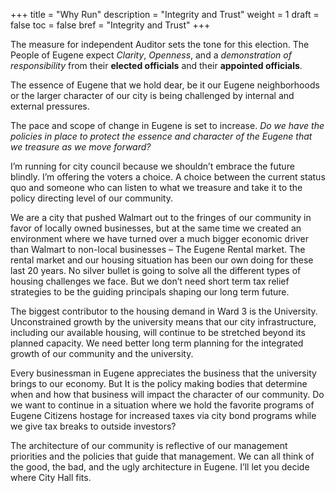 +++
title = "Why Run"
description = "Integrity and Trust"
weight = 1
draft = false
toc = false
bref = "Integrity and Trust"
+++

The measure for independent Auditor sets the tone for this election. The People of Eugene expect _Clarity_, _Openness_, and a _demonstration of responsibility_ from their **elected officials** and their **appointed officials**.

The essence of Eugene that we hold dear, be it our Eugene neighborhoods or the larger character of our city is being challenged by internal and external pressures.

The pace and scope of change in Eugene is set to increase. _Do we have the policies in place to protect the essence and character of the Eugene that we treasure as we move forward?_

I’m running for city council because we shouldn’t embrace the future blindly. I’m offering the voters a choice. A choice between the current status quo and someone who can listen to what we treasure and take it to the policy directing level of our community.

We are a city that pushed Walmart out to the fringes of our community in favor of locally owned businesses, but at the same time we created an environment where we have turned over a much bigger economic driver than Walmart to non-local businesses – The Eugene Rental market. The rental market and our housing situation has been our own doing for these last 20 years. No silver bullet is going to solve all the different types of housing challenges we face. But we don’t need short term tax relief strategies to be the guiding principals shaping our long term future.

The biggest contributor to the housing demand in Ward 3 is the University. Unconstrained growth by the university means that our city infrastructure, including our available housing, will continue to be stretched beyond its planned capacity. We need better long term planning for the integrated growth of our community and the university.

Every businessman in Eugene appreciates the business that the university brings to our economy. But It is the policy making bodies that determine when and how that business will impact the character of our community. Do we want to continue in a situation where we hold the favorite programs of Eugene Citizens hostage for increased taxes via city bond programs while we give tax breaks to outside investors?

The architecture of our community is reflective of our management priorities and the policies that guide that management. We can all think of the good, the bad, and the ugly architecture in Eugene. I’ll let you decide where City Hall fits.
